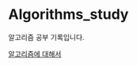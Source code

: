# Algorithms_study
알고리즘 공부 기록입니다.

[알고리즘에 대해서]([https://www.notion.so/74c6b932440849c088e484cc190ebf98](https://clever-tellurium-50a.notion.site/74c6b932440849c088e484cc190ebf98))
